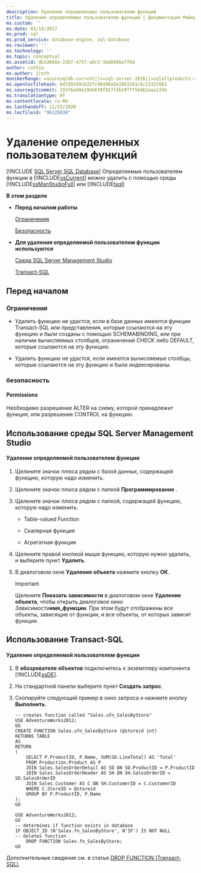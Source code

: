```yaml
---
description: Удаление определенных пользователем функций
title: Удаление определяемых пользователем функций | Документация Майкрософт
ms.custom: ''
ms.date: 03/14/2017
ms.prod: sql
ms.prod_service: database-engine, sql-database
ms.reviewer: ''
ms.technology: ''
ms.topic: conceptual
ms.assetid: db1d668a-23b7-4757-a9c5-1bd848ba7f6d
author: rothja
ms.author: jroth
monikerRange: =azuresqldb-current||>=sql-server-2016||=sqlallproducts-allversions||>=sql-server-linux-2017||=azuresqldb-mi-current
ms.openlocfilehash: bd339199cb32fc98490a5e2861591cbc2232c061
ms.sourcegitcommit: 192f6a99e19e66f0f817fdb1977f564b2aaa133b
ms.translationtype: HT
ms.contentlocale: ru-RU
ms.lasthandoff: 11/25/2020
ms.locfileid: "96125038"
---
```

# <a name="delete-user-defined-functions"></a>Удаление определенных пользователем функций
[!INCLUDE [SQL Server SQL Database](../../includes/applies-to-version/sql-asdb.md)]
  Определяемые пользователем функции в [!INCLUDE[ssCurrent](../../includes/sscurrent-md.md)] можно удалить с помощью среды [!INCLUDE[ssManStudioFull](../../includes/ssmanstudiofull-md.md)] или [!INCLUDE[tsql](../../includes/tsql-md.md)]  
  
 **В этом разделе**  
  
-   **Перед началом работы**  
  
     [Ограничения](#Restrictions)  
  
     [Безопасность](#Security)  
  
-   **Для удаления определяемой пользователем функции используются**  
  
     [Среда SQL Server Management Studio](#SSMSProcedure)  
  
     [Transact-SQL](#TsqlProcedure)  
  
##  <a name="before-you-begin"></a><a name="BeforeYouBegin"></a> Перед началом  
  
###  <a name="limitations-and-restrictions"></a><a name="Restrictions"></a> Ограничения  
  
-   Удалить функцию не удастся, если в базе данных имеются функции Transact-SQL или представления, которые ссылаются на эту функцию и были созданы с помощью SCHEMABINDING, или при наличии вычисляемых столбцов, ограничений CHECK либо DEFAULT, которые ссылаются на эту функцию.  
  
-   Удалить функцию не удастся, если имеются вычисляемые столбцы, которые ссылаются на эту функцию и были индексированы.  
  
###  <a name="security"></a><a name="Security"></a> безопасность  
  
####  <a name="permissions"></a><a name="Permissions"></a> Permissions  
 Необходимо разрешение ALTER на схему, которой принадлежит функция, или разрешение CONTROL на функцию.  
  
##  <a name="using-sql-server-management-studio"></a><a name="SSMSProcedure"></a> Использование среды SQL Server Management Studio  
  
#### <a name="to-delete-a-user-defined-function"></a>Удаление определяемой пользователем функции  
  
1.  Щелкните значок плюса рядом с базой данных, содержащей функцию, которую надо изменить.  
  
2.  Щелкните значок плюса рядом с папкой **Программирование** .  
  
3.  Щелкните значок плюса рядом с папкой, содержащей функцию, которую надо изменить.  
  
    -   Table-valued Function  
  
    -   Скалярная функция  
  
    -   Агрегатная функция  
  
4.  Щелкните правой кнопкой мыши функцию, которую нужно удалить, и выберите пункт **Удалить**.  
  
5.  В диалоговом окне **Удаление объекта** нажмите кнопку **ОК**.  

    > [!IMPORTANT]  
    >  Щелкните **Показать зависимости** в диалоговом окне **Удаление объекта**, чтобы открыть диалоговое окно _Зависимости_**имя\_функции**. При этом будут отображены все объекты, зависящие от функции, и все объекты, от которых зависит функция.  
  
##  <a name="using-transact-sql"></a><a name="TsqlProcedure"></a> Использование Transact-SQL  
  
#### <a name="to-delete-a-user-defined-function"></a>Удаление определяемой пользователем функции  
  
1.  В **обозревателе объектов** подключитесь к экземпляру компонента [!INCLUDE[ssDE](../../includes/ssde-md.md)].  
  
2.  На стандартной панели выберите пункт **Создать запрос**.  
  
3.  Скопируйте следующий пример в окно запроса и нажмите кнопку **Выполнить**.  
  
    ```  
    -- creates function called "Sales.ufn_SalesByStore"  
    USE AdventureWorks2012;  
    GO  
    CREATE FUNCTION Sales.ufn_SalesByStore (@storeid int)  
    RETURNS TABLE  
    AS  
    RETURN   
    (  
        SELECT P.ProductID, P.Name, SUM(SD.LineTotal) AS 'Total'  
        FROM Production.Product AS P   
        JOIN Sales.SalesOrderDetail AS SD ON SD.ProductID = P.ProductID  
        JOIN Sales.SalesOrderHeader AS SH ON SH.SalesOrderID = SD.SalesOrderID  
        JOIN Sales.Customer AS C ON SH.CustomerID = C.CustomerID  
        WHERE C.StoreID = @storeid  
        GROUP BY P.ProductID, P.Name  
    );  
    GO  
    ```  
  
    ```  
    USE AdventureWorks2012;  
    GO  
    -- determines if function exists in database  
    IF OBJECT_ID (N'Sales.fn_SalesByStore', N'IF') IS NOT NULL  
    -- deletes function  
        DROP FUNCTION Sales.fn_SalesByStore;  
    GO  
    ```  
  
 Дополнительные сведения см. в статье [DROP FUNCTION (Transact-SQL)](../../t-sql/statements/drop-function-transact-sql.md).  
  
  
